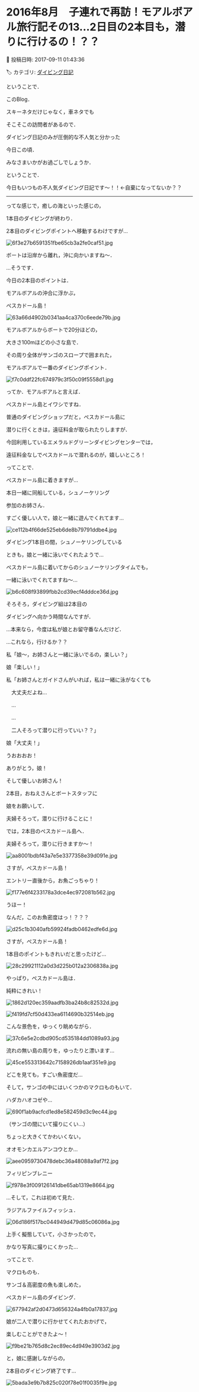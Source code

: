 # 2016年8月　子連れで再訪！モアルボアル旅行記その13…2日目の2本目も，潜りに行けるの！？？

📅 投稿日時: 2017-09-11 01:43:36

🏷️ カテゴリ: [ダイビング日記](ce3a7a8d424d112fce83ee85c81a0e344.md)

ということで．


このBlog．


スキーネタだけじゃなく，車ネタでも


そこそこの訪問者があるので．


ダイビング日記のみが圧倒的な不人気と分かった


今日この頃．


みなさまいかがお過ごしでしょうか．





ということで．


今日もいつもの不人気ダイビング日記です～！！←自棄になってないか？？





---


ってな感じで，癒しの海といった感じの，


1本目のダイビングが終わり．


2本目のダイビングポイントへ移動するわけですが…




![6f3e27b6591351fbe65cb3a2fe0caf51.jpg](images/6f3e27b6591351fbe65cb3a2fe0caf51.jpg)




ボートは沿岸から離れ，沖に向かいますね～．





…そうです．


今日の2本目のポイントは．


モアルボアルの沖合に浮かぶ，


ぺスカドール島！




![63a66d4902b0341aa4ca370c6eede79b.jpg](images/63a66d4902b0341aa4ca370c6eede79b.jpg)




モアルボアルからボートで20分ほどの，


大きさ100mほどの小さな島で．


その周り全体がサンゴのスロープで囲まれた，


モアルボアルで一番のダイビングポイント．




![f7c0ddf22fc674979c3f50c09f5558d1.jpg](images/f7c0ddf22fc674979c3f50c09f5558d1.jpg)




ってか．モアルボアルと言えば．


ぺスカドール島とイワシですね．





普通のダイビングショップだと，ぺスカドール島に


潜りに行くときは，遠征料金が取られたりしますが．


今回利用しているエメラルドグリーンダイビングセンターでは，


遠征料金なしでぺスカドールで潜れるのが，嬉しいところ！





ってことで．


ぺスカドール島に着きますが…


本日一緒に同船している，シュノーケリング


参加のお姉さん．


すごく優しい人で，娘と一緒に遊んでくれてます…




![ce112b4f66de525eb6de8b79791ddbe4.jpg](images/ce112b4f66de525eb6de8b79791ddbe4.jpg)




ダイビング1本目の間，シュノーケリングしている


ときも，娘と一緒に泳いでくれたようで…





ぺスカドール島に着いてからのシュノーケリングタイムでも，


一緒に泳いでくれてますね～…




![b6c608f93899fbb2cd39ecf4dddce36d.jpg](images/b6c608f93899fbb2cd39ecf4dddce36d.jpg)




そろそろ，ダイビング組は2本目の


ダイビングへ向かう時間なんですが．





…本来なら，今度は私が娘とお留守番なんだけど．


…これなら，行けるか？？





私「娘～，お姉さんと一緒に泳いでるの，楽しい？」


娘「楽しい！」


私「お姉さんとガイドさんがいれば，私は一緒に泳がなくても


　大丈夫だよね…


　…


　…


　二人そろって潜りに行っていい？？」


娘「大丈夫！」





うおおおお！


ありがとう，娘！


そして優しいお姉さん！


2本目，おねえさんとボートスタッフに


娘をお願いして．


夫婦そろって，潜りに行けることに！





では，2本目のぺスカドール島へ．


夫婦そろって，潜りに行きますか～！




![aa8001bdbf43a7e5e3377358e39d091e.jpg](images/aa8001bdbf43a7e5e3377358e39d091e.jpg)







さすが，ぺスカドール島！


エントリー直後から，お魚ごっちゃり！




![f177e6f4233178a3dce4ec972081b562.jpg](images/f177e6f4233178a3dce4ec972081b562.jpg)




うほー！


なんだ，このお魚密度はっ！？？？




![d25c1b3040afb59924fadb0462edfe6d.jpg](images/d25c1b3040afb59924fadb0462edfe6d.jpg)




さすが，ぺスカドール島！


1本目のポイントもきれいだと思ったけど…




![28c29921112a0d3d225b012a2306838a.jpg](images/28c29921112a0d3d225b012a2306838a.jpg)




やっぱり，ぺスカドール島は．


純粋にきれい！




![1862d120ec359aadfb3ba24b8c82532d.jpg](images/1862d120ec359aadfb3ba24b8c82532d.jpg)









![f419fd7cf50d433ea6114690b32514eb.jpg](images/f419fd7cf50d433ea6114690b32514eb.jpg)




こんな景色を，ゆっくり眺めながら．




![37c6e5e2cdbd905cd535184dd1089a93.jpg](images/37c6e5e2cdbd905cd535184dd1089a93.jpg)




流れの無い島の周りを，ゆったりと漂います…




![45ce553313642c7158926db1aaf351e9.jpg](images/45ce553313642c7158926db1aaf351e9.jpg)




どこを見ても，すごい魚密度だ…





そして，サンゴの中にはいくつかのマクロものもいて．


ハダカハオコゼや…




![690f1ab9acfcd1ed8e582459d3c9ec44.jpg](images/690f1ab9acfcd1ed8e582459d3c9ec44.jpg)




（サンゴの間にいて撮りにくい…）





ちょっと大きくてかわいくない，


オオモンカエルアンコウとか…




![aee0959730478debc36a48088a9af7f2.jpg](images/aee0959730478debc36a48088a9af7f2.jpg)




フィリピンブレニー




![f978e3f009126141dbe65ab1319e8664.jpg](images/f978e3f009126141dbe65ab1319e8664.jpg)




…そして，これは初めて見た．


ラジアルファイルフィッシュ．




![06d186f517bc044949d479d85c06086a.jpg](images/06d186f517bc044949d479d85c06086a.jpg)




上手く擬態していて，小さかったので，


かなり写真に撮りにくかった…





ってことで．


マクロものも．


サンゴ＆高密度の魚も楽しめた，


ぺスカドール島のダイビング．




![677942af2d0473d656324a4fb0a17837.jpg](images/677942af2d0473d656324a4fb0a17837.jpg)




娘が二人で潜りに行かせてくれたおかげで，


楽しむことができたよ～！




![f9be21b765d8c2ec89ec4d949e3903d2.jpg](images/f9be21b765d8c2ec89ec4d949e3903d2.jpg)







と，娘に感謝しながらの，


2本目のダイビング終了です…




![5bada3e9b7b825c020f78e01f0035f9e.jpg](images/5bada3e9b7b825c020f78e01f0035f9e.jpg)
